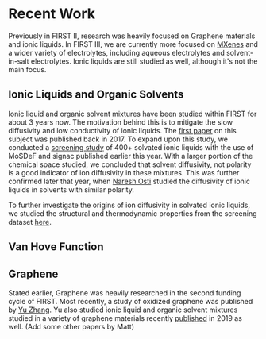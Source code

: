 # Recent Work

Previously in FIRST II, research was
heavily focused on Graphene materials and ionic liquids.  In FIRST III, we are
currently more focused on [MXenes](https://en.wikipedia.org/wiki/MXenes) and a wider
variety of electrolytes, including aqueous electrolytes and solvent-in-salt
electrolytes.  Ionic liquids are still studied as well, although it's not the main
focus.

## Ionic Liquids and Organic Solvents

Ionic liquid and organic solvent mixtures have been studied within FIRST for about 3
years now. The motivation behind this is to mitigate the slow diffusivity and low
conductivity of ionic liquids.  The [first
paper](https://pubs.acs.org/doi/abs/10.1021/acs.jpclett.6b02587) on this subject was
published back in 2017.  To expand upon this study, we conducted a [screening study](https://pubs.acs.org/doi/10.1021/acs.jpcb.8b11527) of
400+ solvated ionic liquids with the use of MoSDeF and signac published earlier this year. With a larger portion of the chemical space studied, we concluded that solvent diffusivity, not polarity is a good indicator of ion diffusivity in these mixtures.  This was further confirmed later that year, when [Naresh Osti](https://pubs.acs.org/doi/abs/10.1021/acs.jpcc.9b05119) studied the diffusivity of ionic liquids in solvents with similar polarity.

To further investigate the origins of ion diffusivity in solvated ionic liquids, we
studied the structural and thermodynamic properties from the screening dataset
[here](https://pubs.acs.org/doi/abs/10.1021/acs.jpcb.9b08509).

## Van Hove Function

## Graphene

Stated earlier, Graphene was heavily researched in the second funding cycle of FIRST.
Most recently, a study of oxidized graphene was published by [Yu
Zhang](https://pubs.acs.org/doi/abs/10.1021/acs.jpcc.9b01617).  Yu also studied ionic liquid and organic solvent mixtures studied in a variety of graphene materials recently
[published]([https://pubs.acs.org/doi/abs/10.1021/acsami.9b09939)
in 2019 as well. (Add some other papers by Matt)

## 
